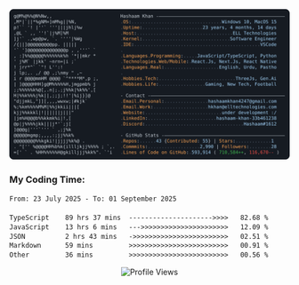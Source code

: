 <a href="https://github.com/HashaamKhan19/HashaamKhan19">
  <picture>
    <source media="(prefers-color-scheme: dark)" srcset="https://raw.githubusercontent.com/HashaamKhan19/HashaamKhan19/main/dark_mode.svg">
    <img alt="Hashaam Khan's GitHub Profile README" src="https://raw.githubusercontent.com/HashaamKhan19/HashaamKhan19/main/dark_mode.svg">
  </picture>
</a>

<h3>My Coding Time:</h1>
<!--START_SECTION:waka-->

```txt
From: 23 July 2025 - To: 01 September 2025

TypeScript    89 hrs 37 mins  --------------------->>>>   82.68 %
JavaScript    13 hrs 6 mins   --->>>>>>>>>>>>>>>>>>>>>>   12.09 %
JSON          2 hrs 43 mins   ->>>>>>>>>>>>>>>>>>>>>>>>   02.51 %
Markdown      59 mins         >>>>>>>>>>>>>>>>>>>>>>>>>   00.91 %
Other         36 mins         >>>>>>>>>>>>>>>>>>>>>>>>>   00.56 %
```

<!--END_SECTION:waka-->

<p align="center">
  <img src="https://komarev.com/ghpvc/?username=HashaamKhan19&color=grey&style=for-the-badge&abbreviated=true" alt="Profile Views"/>
</p>

